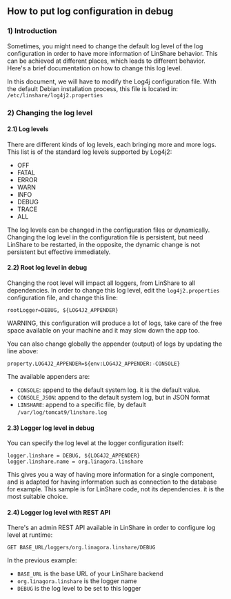 ##  How to put log configuration in debug

### 1) Introduction

Sometimes, you might need to change the default log level of the log configuration in order to have more information of LinShare behavior.
This can be achieved at different places, which leads to different behavior.
Here's a brief documentation on how to change this log level.

In this document, we will have to modify the Log4j configuration file.
With the default Debian installation process, this file is located in:
`/etc/linshare/log4j2.properties`

### 2) Changing the log level

#### 2.1) Log levels

There are different kinds of log levels, each bringing more and more logs.
This list is of the standard log levels supported by Log4j2:
* OFF
* FATAL
* ERROR
* WARN
* INFO
* DEBUG
* TRACE
* ALL

The log levels can be changed in the configuration files or dynamically.
Changing the log level in the configuration file is persistent, but need LinShare to be restarted,
in the opposite, the dynamic change is not persistent but effective immediately.

#### 2.2) Root log level in debug

Changing the root level will impact all loggers, from LinShare to all dependencies.
In order to change this log level, edit the `log4j2.properties` configuration file, and change this line:
```
rootLogger=DEBUG, ${LOG4J2_APPENDER}
```
WARNING, this configuration will produce a lot of logs, take care of the free space available on your
machine and it may slow down the app too.

You can also change globally the appender (output) of logs by updating the line above:

```
property.LOG4J2_APPENDER=${env:LOG4J2_APPENDER:-CONSOLE}
```

The available appenders are:
- `CONSOLE`: append to the default system log. it is the default value.
- `CONSOLE_JSON`:  append to the default system log, but in JSON format
- `LINSHARE`: append to a specific file, by default `/var/log/tomcat9/linshare.log`


#### 2.3) Logger log level in debug

You can specify the log level at the logger configuration itself:
```
logger.linshare = DEBUG, ${LOG4J2_APPENDER}
logger.linshare.name = org.linagora.linshare
```
This gives you a way of having more information for a single component, and is
adapted for having information such as connection to the database for example.
This sample is for LinShare code, not its dependencies. it is the most suitable
choice.


#### 2.4) Logger log level with REST API

There's an admin REST API available in LinShare in order to configure log level at runtime:
```
GET BASE_URL/loggers/org.linagora.linshare/DEBUG
```

In the previous example:
* `BASE_URL` is the base URL of your LinShare backend
* `org.linagora.linshare` is the logger name
* `DEBUG` is the log level to be set to this logger
